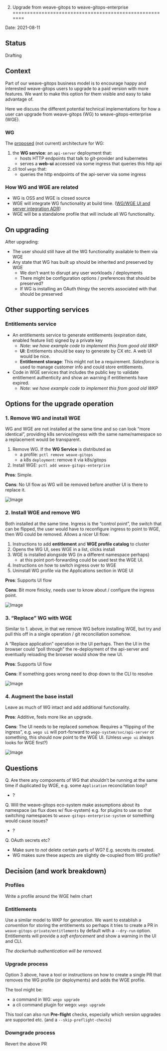 2. Upgrade from weave-gitops to weave-gitops-enterprise
=======================================================

Date: 2021-08-11

Status
------

Drafting

Context
-------

Part of our weave-gitops business model is to encourage happy and
interested weave-gitops users to upgrade to a paid version with more
features. We want to make this option for them visible and easy to take
advantage of.

Here we discuss the different potential technical implementations for
how a user can upgrade from weave-gitops (WG) to weave-gitops-enterprise
(WGE).

### WG

The [proposed](https://github.com/weaveworks/weave-gitops/pull/590) (not
current) architecture for WG:

1.  the **WG service**: an `api-server` deployment that:
    -   hosts HTTP endpoints that talk to git-provider and kubernetes
    -   serves a **web-ui** accessed via some ingress that queries this
        http api
2.  cli tool `wego` that:
    -   queries the http endpoints of the api-server via some ingress

### How WG and WGE are related

-   WG is OSS and WGE is closed source
-   WGE will integrate WG functionality at build time. ([WG/WGE UI and
    server integration
    ADR](https://github.com/weaveworks/weave-gitops/pull/600))
-   WGE will be a standalone profile that will include all WG
    functionality.

On upgrading
------------

After upgrading:

-   The user should still have all the WG functionality available to
    them via WGE
-   Any state that WG has built up should be inherited and preserved by
    WGE
    -   We don’t want to disrupt any user workloads / deployments
    -   There might be configuration options / preferences that should
        be preserved?
    -   If WG is installing an OAuth thingy the secrets associated with
        that should be preserved

Other supporting services
-------------------------

### Entitlements service

-   An entitlements service to generate entitlements (expiration date,
    enabled feature list) signed by a private key
    -   *Note: we have example code to implement this from good old WKP*
    -   **UI**: Entitlements should be easy to generate by CX etc. A web
        UI would be nice.
    -   **Entitlement storage**: This might not be a requirement.
        *Salesforce* is used to manage customer info and could store
        entitlements.
-   Code in WGE services that includes the public key to validate
    entitlement authenticity and show an warning if entitlements have
    expired.
    -   *Note: we have example code to implement this from good old WKP*

Options for the upgrade operation
---------------------------------

### 1. Remove WG and install WGE

WG and WGE are not installed at the same time and so can look “more
identical”, providing k8s service/ingress with the same name/namespace
so a replacement would be transparent.

1.  Remove WG. If the **WG Service** is distributed as
    -   a profile: `pctl remove weave-gitops`
    -   a k8s `deployment`: remove it via k8s/gitops
2.  Install WGE: `pctl add weave-gitops-enterprise`

**Pros**: Simple.

**Cons**: No UI flow as WG will be removed before another UI is there to
replace it.

![Image](5d316c1b9af645eb8cd01a677779e891.png)

### 2. Install WGE and remove WG

Both installed at the same time. Ingress is the “control point”, the
switch that can be flipped, the user would have to reconfigure ingress
to point to WGE, then WG could be removed. Allows a nicer UI flow:

1.  Instructions to add **entitlement** and **WGE profile catalog** to
    cluster
2.  Opens the WG UI, sees WGE in a list, clicks install
3.  WGE is installed alongside WG (in a different namespace perhaps)
    -   at this point port-forwarding could be used test the WGE UI.
4.  Instructions on how to switch ingress over to WGE
5.  Uninstall WG profile via the Applications section in WGE UI

**Pros**: Supports UI flow

**Cons**: Bit more finicky, needs user to know about / configure the
ingress point.

![Image](c00c2cdd1a1a440d9cf1d132060c7825.png)

### 3. “Replace” WG with WGE

Similar to 1. above, in that we remove WG before installing WGE, but try
and pull this off in a single operation / git reconciliation somehow.

A “Replace application” operation in the UI perhaps. Then the UI in the
browser could “poll through” the re-deployment of the api-server and
eventually reloading the browser would show the new UI.

**Pros**: Supports UI flow

**Cons**: If something goes wrong need to drop down to the CLI to
resolve

![Image](355c48342b6442ad886a084081e4b1f0.png)

### 4. Augment the base install

Leave as much of WG intact and add additional functionality.

**Pros**: Additive, feels more like an upgrade.

**Cons**: The UI needs to be replaced somehow. Requires a “flipping of
the ingress”, e.g. `wego ui` will port-forward to
`wego-system/svc/api-server` or something, this should now point to the
WGE UI. (Unless `wego ui` always looks for WGE first?)

![Image](42c3f4fbe8c84e50982024e51fa424aa.png)

Questions
---------

Q. Are there any components of WG that shouldn’t be running at the same
time if duplicated by WGE, e.g. some `Application` reconcilation loop?

-   ?

Q. Will the weave-gitops eco-system make assumptions about its namespace
(as flux does w/ flux-system) e.g. for plugins to use so that switching
namespaces to `weave-gitops-enterprise-system` or something would cause
issues?

-   ?

Q. OAuth secrets etc?

-   Make sure to *not* delete certain parts of WG? E.g. secrets its
    created.
-   WG makes sure these aspects are slightly de-coupled from WG profile?

Decision (and work breakdown)
-----------------------------

### Profiles

Write a profile around the WGE helm chart

### Entitlements

Use a similar model to WKP for generation. We want to establish a
*convention* for storing the entitlements so perhaps it tries to create
a PR in `weave-gitops-private/entitlements` by default with a
`--dry-run` option. Entitlements will provide a *soft enforcement* and
show a warning in the UI and CLI.

*The dockerhub authentication will be removed.*

### Upgrade process

Option 3 above, have a tool or instructions on how to create a single PR
that removes the WG profile (or deployments) and adds the WGE profile.

The tool might be:

-   a command in WG: `wego upgrade`
-   a cli command plugin for wego: `wego upgrade`

This tool can also run **Pre-flight** checks, especially which version
upgrades are supported etc. (and a `--skip-preflight-checks`)

### Downgrade process

Revert the above PR
